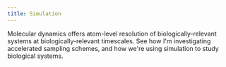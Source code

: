 ```yaml
---
title: Simulation
---
```


Molecular dynamics offers atom-level resolution
of biologically-relevant systems at biologically-relevant
timescales. See how I'm investigating accelerated sampling
schemes, and how we're using simulation to study
biological systems.


